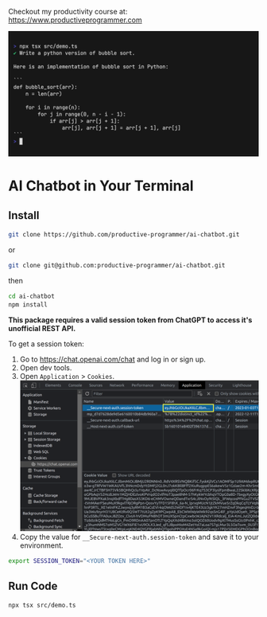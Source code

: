 Checkout my productivity course at: https://www.productiveprogrammer.com


![AI Chatbot Demo](media/demo.gif)

# AI Chatbot in Your Terminal

## Install

```bash
git clone https://github.com/productive-programmer/ai-chatbot.git
```
or
```bash
git clone git@github.com:productive-programmer/ai-chatbot.git
```

then

```bash
cd ai-chatbot
npm install
```

**This package requires a valid session token from ChatGPT to access it's unofficial REST API.**

To get a session token:

1. Go to https://chat.openai.com/chat and log in or sign up.
2. Open dev tools.
3. Open `Application` > `Cookies`.
   ![ChatGPT cookies](./media/session-token.png)
4. Copy the value for `__Secure-next-auth.session-token` and save it to your environment.
```bash
export SESSION_TOKEN="<YOUR TOKEN HERE>"
```

## Run Code
```bash
npx tsx src/demo.ts
```
